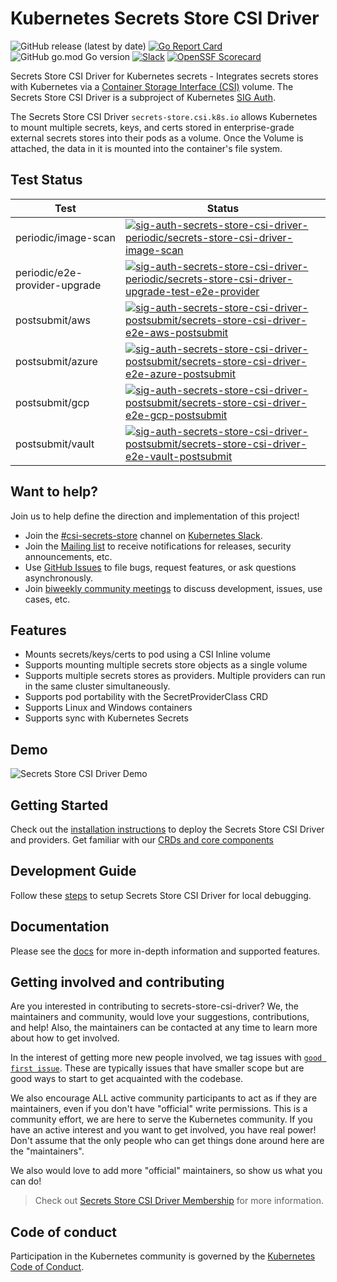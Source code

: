 # Kubernetes Secrets Store CSI Driver

![GitHub release (latest by date)](https://img.shields.io/github/v/release/kubernetes-sigs/secrets-store-csi-driver)
[![Go Report Card](https://goreportcard.com/badge/kubernetes-sigs/secrets-store-csi-driver)](https://goreportcard.com/report/kubernetes-sigs/secrets-store-csi-driver)
![GitHub go.mod Go version](https://img.shields.io/github/go-mod/go-version/kubernetes-sigs/secrets-store-csi-driver)
[![Slack](https://img.shields.io/badge/Slack-%23csi--secrets--store-blueviolet)](https://kubernetes.slack.com/archives/C013PUP2WRK)
[![OpenSSF Scorecard](https://api.securityscorecards.dev/projects/github.com/kubernetes-sigs/secrets-store-csi-driver/badge)](https://api.securityscorecards.dev/projects/github.com/kubernetes-sigs/secrets-store-csi-driver)

Secrets Store CSI Driver for Kubernetes secrets - Integrates secrets stores with Kubernetes via a [Container Storage Interface (CSI)](https://kubernetes-csi.github.io/docs/) volume. The Secrets Store CSI Driver is a subproject of Kubernetes [SIG Auth](https://github.com/kubernetes/community/tree/master/sig-auth).

The Secrets Store CSI Driver `secrets-store.csi.k8s.io` allows Kubernetes to mount multiple secrets, keys, and certs stored in enterprise-grade external secrets stores into their pods as a volume. Once the Volume is attached, the data in it is mounted into the container's file system.

## Test Status

| Test                   | Status                                                                                                                                                                                                                                                                                                                                                                   |
| ---------------------- | ------------------------------------------------------------------------------------------------------------------------------------------------------------------------------------------------------------------------------------------------------------------------------------------------------------------------------------------------------------------------ |
| periodic/image-scan    | [![sig-auth-secrets-store-csi-driver-periodic/secrets-store-csi-driver-image-scan](https://testgrid.k8s.io/q/summary/sig-auth-secrets-store-csi-driver-periodic/secrets-store-csi-driver-image-scan/tests_status?style=svg)](https://testgrid.k8s.io/sig-auth-secrets-store-csi-driver-periodic#secrets-store-csi-driver-image-scan)                                     |
| periodic/e2e-provider-upgrade | [![sig-auth-secrets-store-csi-driver-periodic/secrets-store-csi-driver-upgrade-test-e2e-provider](https://testgrid.k8s.io/q/summary/sig-auth-secrets-store-csi-driver-periodic/secrets-store-csi-driver-upgrade-test-e2e-provider/tests_status?style=svg)](https://testgrid.k8s.io/sig-auth-secrets-store-csi-driver-periodic#secrets-store-csi-driver-upgrade-test-e2e-provider)             |
| postsubmit/aws         | [![sig-auth-secrets-store-csi-driver-postsubmit/secrets-store-csi-driver-e2e-aws-postsubmit](https://testgrid.k8s.io/q/summary/sig-auth-secrets-store-csi-driver-postsubmit/secrets-store-csi-driver-e2e-aws-postsubmit/tests_status?style=svg)](https://testgrid.k8s.io/sig-auth-secrets-store-csi-driver-postsubmit#secrets-store-csi-driver-e2e-aws-postsubmit)       |
| postsubmit/azure       | [![sig-auth-secrets-store-csi-driver-postsubmit/secrets-store-csi-driver-e2e-azure-postsubmit](https://testgrid.k8s.io/q/summary/sig-auth-secrets-store-csi-driver-postsubmit/secrets-store-csi-driver-e2e-azure-postsubmit/tests_status?style=svg)](https://testgrid.k8s.io/sig-auth-secrets-store-csi-driver-postsubmit#secrets-store-csi-driver-e2e-azure-postsubmit) |
| postsubmit/gcp         | [![sig-auth-secrets-store-csi-driver-postsubmit/secrets-store-csi-driver-e2e-gcp-postsubmit](https://testgrid.k8s.io/q/summary/sig-auth-secrets-store-csi-driver-postsubmit/secrets-store-csi-driver-e2e-gcp-postsubmit/tests_status?style=svg)](https://testgrid.k8s.io/sig-auth-secrets-store-csi-driver-postsubmit#secrets-store-csi-driver-e2e-gcp-postsubmit)       |
| postsubmit/vault       | [![sig-auth-secrets-store-csi-driver-postsubmit/secrets-store-csi-driver-e2e-vault-postsubmit](https://testgrid.k8s.io/q/summary/sig-auth-secrets-store-csi-driver-postsubmit/secrets-store-csi-driver-e2e-vault-postsubmit/tests_status?style=svg)](https://testgrid.k8s.io/sig-auth-secrets-store-csi-driver-postsubmit#secrets-store-csi-driver-e2e-vault-postsubmit) |

## Want to help?

Join us to help define the direction and implementation of this project!

- Join the [#csi-secrets-store](https://kubernetes.slack.com/messages/csi-secrets-store) channel on [Kubernetes Slack](https://kubernetes.slack.com/).
- Join the [Mailing list](https://groups.google.com/forum/#!forum/kubernetes-secrets-store-csi-driver) to receive notifications for releases, security announcements, etc.
- Use [GitHub Issues](https://github.com/kubernetes-sigs/secrets-store-csi-driver/issues) to file bugs, request features, or ask questions asynchronously.
- Join [biweekly community meetings](https://docs.google.com/document/d/1q74nboAg0GSPcom3kLWCIoWg43Qg3mr306KNL58f2hg/edit?usp=sharing) to discuss development, issues, use cases, etc.

## Features

- Mounts secrets/keys/certs to pod using a CSI Inline volume
- Supports mounting multiple secrets store objects as a single volume
- Supports multiple secrets stores as providers. Multiple providers can run in the same cluster simultaneously.
- Supports pod portability with the SecretProviderClass CRD
- Supports Linux and Windows containers
- Supports sync with Kubernetes Secrets

## Demo

![Secrets Store CSI Driver Demo](img/demo.gif "Secrets Store CSI Driver Azure Key Vault Provider Demo")

## Getting Started

Check out the [installation instructions](https://secrets-store-csi-driver.sigs.k8s.io/getting-started/installation.html) to deploy the Secrets Store CSI Driver and providers. Get familiar with our [CRDs and core components](https://secrets-store-csi-driver.sigs.k8s.io/concepts.html)

## Development Guide

Follow these [steps](./.local/README.md) to setup Secrets Store CSI Driver for local debugging.

## Documentation

Please see the [docs](https://secrets-store-csi-driver.sigs.k8s.io) for more in-depth information and supported features.

## Getting involved and contributing

Are you interested in contributing to secrets-store-csi-driver? We, the maintainers and community, would love your suggestions, contributions, and help! Also, the maintainers can be contacted at any time to learn more about how to get involved.

In the interest of getting more new people involved, we tag issues with [`good first issue`](https://github.com/kubernetes-sigs/secrets-store-csi-driver/issues?q=is%3Aissue+is%3Aopen+sort%3Aupdated-desc+label%3A%22good+first+issue%22). These are typically issues that have smaller scope but are good ways to start to get acquainted with the codebase.

We also encourage ALL active community participants to act as if they are maintainers, even if you don't have "official" write permissions. This is a community effort, we are here to serve the Kubernetes community. If you have an active interest and you want to get involved, you have real power! Don't assume that the only people who can get things done around here are the "maintainers".

We also would love to add more "official" maintainers, so show us what you can do!

> Check out [Secrets Store CSI Driver Membership](./docs/MEMBERSHIP.md) for more information.

## Code of conduct

Participation in the Kubernetes community is governed by the [Kubernetes Code of Conduct](code-of-conduct.md).
